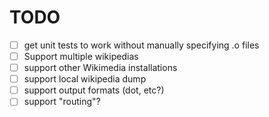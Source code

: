 # TODO

 - [ ] get unit tests to work without manually specifying .o files
 - [ ] Support multiple wikipedias
 - [ ] support other Wikimedia installations
 - [ ] support local wikipedia dump
 - [ ] support output formats (dot, etc?)
 - [ ] support "routing"?
